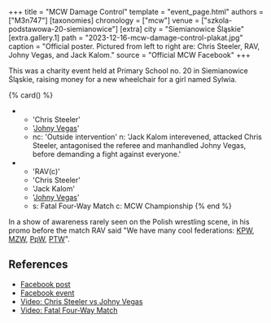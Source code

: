 +++
title = "MCW Damage Control"
template = "event_page.html"
authors = ["M3n747"]
[taxonomies]
chronology = ["mcw"]
venue = ["szkola-podstawowa-20-siemianowice"]
[extra]
city = "Siemianowice Śląskie"
[extra.gallery.1]
path = "2023-12-16-mcw-damage-control-plakat.jpg"
caption = "Official poster. Pictured from left to right are: Chris Steeler, RAV, Johny Vegas, and Jack Kalom."
source = "Official MCW Facebook"
+++

This was a charity event held at Primary School no. 20 in Siemianowice Śląskie, raising money for a new wheelchair for a girl named Sylwia.

{% card() %}
- - 'Chris Steeler'
  - '[Johny Vegas](@/w/johny-vegas.md)'
  - nc: 'Outside intervention'
    n: 'Jack Kalom interevened, attacked Chris Steeler, antagonised the referee and manhandled Johny Vegas, before demanding a fight against everyone.'
- - 'RAV(c)'
  - 'Chris Steeler'
  - 'Jack Kalom'
  - '[Johny Vegas](@/w/johny-vegas.md)'
  - s: Fatal Four-Way Match
    c: MCW Championship
{% end %}

In a show of awareness rarely seen on the Polish wrestling scene, in his promo before the match RAV said "We have many cool federations: [KPW](@/o/kpw.md), [MZW](@/o/mzw.md), [PpW](@/o/ppw.md), [PTW](@/o/ptw.md)".

## References

* [Facebook post](https://www.facebook.com/minecitywrestling/posts/pfbid02eVecFDKqDjKjc5CE6MNwn59qkXYbs4aUKtt1Lz5EDTesRRT9o9yquWov8KCQkZzbl)
* [Facebook event](https://www.facebook.com/events/246015901602052/?ref=newsfeed)
* [Video: Chris Steeler vs Johny Vegas](https://www.youtube.com/watch?v=vvSlMmh7dDc)
* [Video: Fatal Four-Way Match](https://www.youtube.com/watch?v=dzTJliftrYU)
